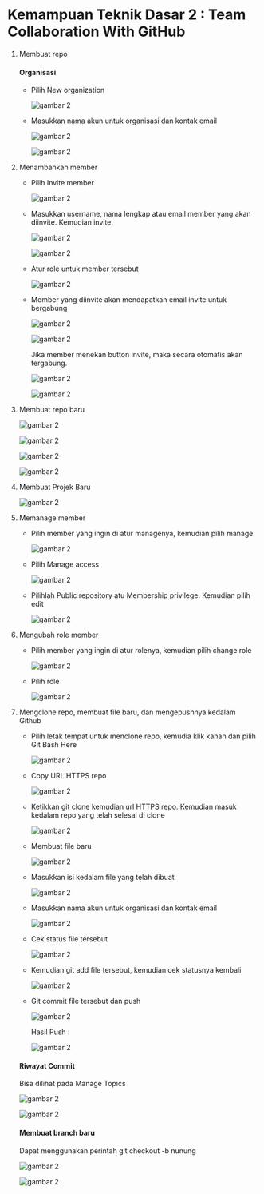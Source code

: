 # Kemampuan Teknik Dasar 2 : Team Collaboration With GitHub #

1. Membuat repo
   #### Organisasi ####
   - Pilih New organization
   
     ![gambar 2](https://github.com/MegaOktavian/rhymes/blob/master/Gambar2/Capture01.PNG)
     
   - Masukkan nama akun untuk organisasi dan kontak email
   
     ![gambar 2](https://github.com/MegaOktavian/rhymes/blob/master/Gambar2/Capture02.PNG)
     
     ![gambar 2](https://github.com/MegaOktavian/rhymes/blob/master/Gambar2/Capture03.PNG)
     
2. Menambahkan member
   - Pilih Invite member
   
     ![gambar 2](https://github.com/MegaOktavian/rhymes/blob/master/Gambar2/Capture04.PNG)
     
   - Masukkan username, nama lengkap atau email member yang akan diinvite. Kemudian invite.
   
     ![gambar 2](https://github.com/MegaOktavian/rhymes/blob/master/Gambar2/Capture05.PNG)
     
     ![gambar 2](https://github.com/MegaOktavian/rhymes/blob/master/Gambar2/Capture06.PNG)
     
   - Atur role untuk member tersebut
   
     ![gambar 2](https://github.com/MegaOktavian/rhymes/blob/master/Gambar2/Capture07.PNG)
     
   - Member yang diinvite akan mendapatkan email invite untuk bergabung
   
     ![gambar 2](https://github.com/MegaOktavian/rhymes/blob/master/Gambar2/Capture09.jpeg)
     
     ![gambar 2](https://github.com/MegaOktavian/rhymes/blob/master/Gambar2/Capture10.jpeg)
     
     Jika member menekan button invite, maka secara otomatis akan tergabung.
     
     ![gambar 2](https://github.com/MegaOktavian/rhymes/blob/master/Gambar2/Capture08.jpeg)
     
     ![gambar 2](https://github.com/MegaOktavian/rhymes/blob/master/Gambar2/Capture11.PNG)
     
3. Membuat repo baru
   
   ![gambar 2](https://github.com/MegaOktavian/rhymes/blob/master/Gambar2/Capture12.PNG)
   
   ![gambar 2](https://github.com/MegaOktavian/rhymes/blob/master/Gambar2/Capture13.PNG)
   
   ![gambar 2](https://github.com/MegaOktavian/rhymes/blob/master/Gambar2/Capture14.PNG)
   
   ![gambar 2](https://github.com/MegaOktavian/rhymes/blob/master/Gambar2/Capture15.PNG)
   
4. Membuat Projek Baru
   
   ![gambar 2](https://github.com/MegaOktavian/rhymes/blob/master/Gambar2/Capture16.PNG)
     
5. Memanage member
     
   - Pilih member yang ingin di atur managenya, kemudian pilih manage
   
     ![gambar 2](https://github.com/MegaOktavian/rhymes/blob/master/Gambar2/Capture17.PNG)
     
   - Pilih Manage access
   
     ![gambar 2](https://github.com/MegaOktavian/rhymes/blob/master/Gambar2/Capture18.PNG)
     
   - Pilihlah Public repository atu Membership privilege. Kemudian pilih edit
   
     ![gambar 2](https://github.com/MegaOktavian/rhymes/blob/master/Gambar2/Capture19.PNG)
     
6. Mengubah role member
     
   - Pilih member yang ingin di atur rolenya, kemudian pilih change role
   
     ![gambar 2](https://github.com/MegaOktavian/rhymes/blob/master/Gambar2/Capture20.PNG)
     
   - Pilih role
   
     ![gambar 2](https://github.com/MegaOktavian/rhymes/blob/master/Gambar2/Capture21.PNG)
     
7. Mengclone repo, membuat file baru, dan mengepushnya kedalam Github
     
   - Pilih letak tempat untuk menclone repo, kemudia klik kanan dan pilih Git Bash Here
   
     ![gambar 2](https://github.com/MegaOktavian/rhymes/blob/master/Gambar2/Capture22.PNG)
     
   - Copy URL HTTPS repo
   
     ![gambar 2](https://github.com/MegaOktavian/rhymes/blob/master/Gambar2/Capture23.PNG)
     
   - Ketikkan git clone kemudian url HTTPS repo. Kemudian masuk kedalam repo yang telah selesai di clone
   
     ![gambar 2](https://github.com/MegaOktavian/rhymes/blob/master/Gambar2/Gambar01.PNG)
     
   - Membuat file baru
   
     ![gambar 2](https://github.com/MegaOktavian/rhymes/blob/master/Gambar2/Capture01.PNG)
     
   - Masukkan isi kedalam file yang telah dibuat
   
     ![gambar 2](https://github.com/MegaOktavian/rhymes/blob/master/Gambar2/Gambar02.PNG)
     
   - Masukkan nama akun untuk organisasi dan kontak email
   
     ![gambar 2](https://github.com/MegaOktavian/rhymes/blob/master/Gambar2/Gambar03.PNG)
     
   - Cek status file tersebut
   
     ![gambar 2](https://github.com/MegaOktavian/rhymes/blob/master/Gambar2/Gambar04.PNG)
     
   - Kemudian git add file tersebut, kemudian cek statusnya kembali
   
     ![gambar 2](https://github.com/MegaOktavian/rhymes/blob/master/Gambar2/Gambar05.PNG)
     
   - Git commit file tersebut dan push
   
     ![gambar 2](https://github.com/MegaOktavian/rhymes/blob/master/Gambar2/Gambar06.PNG)
     
     Hasil Push :
     
     ![gambar 2](https://github.com/MegaOktavian/rhymes/blob/master/Gambar2/Gambar07.PNG)
     
   #### Riwayat Commit ####
   Bisa dilihat pada Manage Topics
   
   ![gambar 2](https://github.com/MegaOktavian/rhymes/blob/master/Gambar2/Gambar08.PNG)
   
   ![gambar 2](https://github.com/MegaOktavian/rhymes/blob/master/Gambar2/Gambar09.PNG)
   
   #### Membuat branch baru ####
   Dapat menggunakan perintah git checkout -b nunung
   
   ![gambar 2](https://github.com/MegaOktavian/rhymes/blob/master/Gambar2/Gambar10.PNG)
   
   ![gambar 2](https://github.com/MegaOktavian/rhymes/blob/master/Gambar2/Gambar11.PNG)

